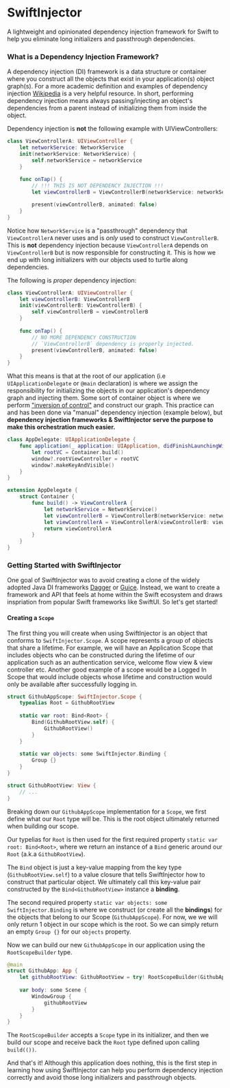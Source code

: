 
# SwiftInjector

A lightweight and opinionated dependency injection framework for Swift to help you eliminate long initializers and passthrough dependencies. 

### What is a Dependency Injection Framework?
A dependency injection (DI) framework is a data structure or container where you construct all the objects that exist in your application(s) object graph(s). For a more academic definition and examples of dependency injection [Wikipedia](https://en.wikipedia.org/wiki/Dependency_injection) is a very helpful resource. In short, performing dependency injection means always passing/injecting an object's dependencies from a parent instead of initializing them from inside the object.

Dependency injection is __not__ the following example with UIViewControllers:

```swift
class ViewControllerA: UIViewController {
    let networkService: NetworkService
    init(networkService: NetworkService) {
        self.networkService = networkService
    }
    
    func onTap() {
        // !!! THIS IS NOT DEPENDENCY INJECTION !!!
        let viewControllerB = ViewControllerB(networkService: networkService)

        present(viewControllerB, animated: false)
    }
}
```

Notice how `NetworkService` is a "passthrough" dependency that `ViewControllerA` never uses and is _only_ used to construct `ViewControllerB`. This is __not__ dependency injection because `ViewControllerA` depends on `ViewControllerB` but is now responsible for constructing it. This is how we end up with long initializers with our objects used to turtle along dependencies.

The following is _proper_ dependency injection:

```swift
class ViewControllerA: UIViewController {
    let viewControllerB: ViewControllerB
    init(viewControllerB: ViewControllerB) {
        self.viewControllerB = viewControllerB
    }
    
    func onTap() {
        // NO MORE DEPENDENCY CONSTRUCTION
        // `ViewControllerB` dependency is properly injected.
        present(viewControllerB, animated: false)
    }
}

```

What this means is that at the root of our application (i.e `UIApplicationDelegate` or `@main` declaration) is where we assign the responsibility for initializing the objects in our application's dependency graph and injecting them. Some sort of container object is where we perform ["inversion of control"](https://en.wikipedia.org/wiki/Inversion_of_control) and construct our graph. This practice can and has been done via "manual" dependency injection (example below), but __dependency injection frameworks & SwiftInjector serve the purpose to make this orchestration much easier.__

```swift
class AppDelegate: UIApplicationDelegate {
    func application(_ application: UIApplication, didFinishLaunchingWithOptions launchOptions: [UIApplication.LaunchOptionsKey : Any]? = nil) -> Bool {
        let rootVC = Container.build()
        window?.rootViewController = rootVC
        window?.makeKeyAndVisible()
    }
}

extension AppDelegate {
    struct Container {
        func build() -> ViewControllerA {
            let networkService = NetworkService()
            let viewControllerB = ViewControllerB(networkService: networkService)
            let viewControllerA = ViewControllerA(viewControllerB: viewControllerB)
            return viewControllerA
        }
    }
}
```

### Getting Started with SwiftInjector

One goal of SwiftInjector was to avoid creating a clone of the widely adopted Java DI frameworks [Dagger](https://dagger.dev/) or [Guice](https://github.com/google/guice). Instead, we want to create a framework and API that feels at home within the Swift ecosystem and draws inspriation from popular Swift frameworks like SwiftUI. So let's get started!

#### Creating a `Scope`
The first thing you will create when using SwiftInjector is an object that conforms to `SwiftInjector.Scope`. A scope represents a group of objects that share a lifetime. For example, we will have an Application Scope that includes objects who can be constructed during the lifetime of our application such as an authentication service, welcome flow view & view controller etc. Another good example of a scope would be a Logged In Scope that would include objects whose lifetime and construction would only be available after successfully logging in.

```swift
struct GithubAppScope: SwiftInjector.Scope {
    typealias Root = GithubRootView
    
    static var root: Bind<Root> {
        Bind(GithubRootView.self) {
            GithubRootView()
        }
    }
    
    static var objects: some SwiftInjector.Binding {
        Group {}
    }
}

struct GithubRootView: View {
    // ...
}
```

Breaking down our `GithubAppScope` implementation for a `Scope`, we first define what our `Root` type will be. This is the root object ultimately returned when building our scope.

Our typelias for `Root` is then used for the first required property `static var root: Bind<Root>`, where we return an instance of a `Bind` generic around our `Root` (a.k.a `GithubRootView`). 

The `Bind` object is just a key-value mapping from the key type (`GithubRootView.self`) to a value closure that tells SwiftInjector how to construct that particular object. We ultimately call this key-value pair constructed by the `Bind<GithubRootView>` instance a __binding__.

The second required property `static var objects: some SwiftInjector.Binding` is where we construct (or create all the __bindings__) for the objects that belong to our Scope (`GithubAppScope`). For now, we we will only return 1 object in our scope which is the root. So we can simply return an empty `Group {}` for our `objects` property.

Now we can build our new `GithubAppScope` in our application using the `RootScopeBuilder` type.

```swift
@main
struct GithubApp: App {
    let githubRootView: GithubRootView = try! RootScopeBuilder(GithubAppScope.self).build(())
    
    var body: some Scene {
        WindowGroup {
            githubRootView
        }
    }
}
```

The `RootScopeBuilder` accepts a `Scope` type in its initializer, and then we build our scope and receive back the `Root` type defined upon calling `build(())`.

And that's it! Although this application does nothing, this is the first step in learning how using SwiftInjector can help you perform dependency injection correctly and avoid those long initializers and passthrough objects.

